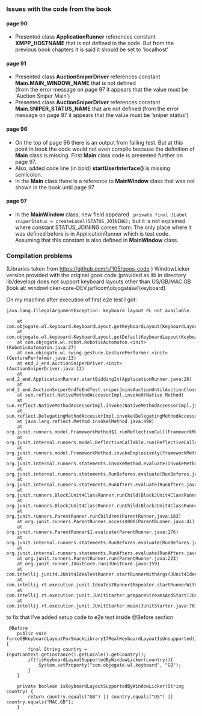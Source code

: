### Issues with the code from the book

#### page 90
  - Presented class **ApplicationRunner** references constant **XMPP_HOSTNAME** that is not defined in the code. But from the previous book chapters it is said it should be set to 'localhost'
#### page 91
  - Presented class **AuctionSniperDriver** references constant **Main.MAIN_WINDOW_NAME** that is not defined  
  (from the error message on page 97 it appears that the value must be 'Auction Sniper Main')
  - Presented class **AuctionSniperDriver** references constant **Main.SNIPER_STATUS_NAME** that are not defined
  (from the error message on page 97 it appears that the value must be 'sniper status')
#### page 96  
  - On the top of page 96 there is an output from failing test. But at this point in book the code would not even compile because the definition of **Main** class is missing.
    First **Main** class code is presented further on page 97.
  - Also, added code line (in bold) **startUserInterface()** is missing semicolon.
  - In the **Main** class there is a reference to **MainWindow** class that was not shown in the book until page 97
  
#### page 97
  - In the **MainWindow** class, new field appeared ` private final JLabel sniperStatus = createLabel(STATUS_JOINING);` but it is not 
  explained where constant STATUS_JOINING comes from. The only place where it was defined before is in ApplicationRunner which is test code.
  Assuming that this constant is also defined in **MainWindow** class.

### Compilation problems
(Libraries taken from https://github.com/sf105/goos-code )
WindowLicker version provided with the original goos code (provided as lib in directory lib/develop) does not support keyboard layouts other than US/GB/MAC.GB
(look at: windowlicker-core-DEV.jar!\com\objogate\wl\keyboard)

On my machine after execution of first e2e test I got:
```
java.lang.IllegalArgumentException: keyboard layout PL not available.

	at com.objogate.wl.keyboard.KeyboardLayout.getKeyboardLayout(KeyboardLayout.java:82)
	at com.objogate.wl.keyboard.KeyboardLayout.getDefaultKeyboardLayout(KeyboardLayout.java:75)
	at com.objogate.wl.robot.RoboticAutomaton.<init>(RoboticAutomaton.java:27)
	at com.objogate.wl.swing.gesture.GesturePerformer.<init>(GesturePerformer.java:13)
	at end_2_end.AuctionSniperDriver.<init>(AuctionSniperDriver.java:13)
	at end_2_end.ApplicationRunner.startBiddingIn(ApplicationRunner.java:26)
	at end_2_end.AuctionSniperEndToEndTest.sniperJoinsAuctionUntilAuctionCloses(AuctionSniperEndToEndTest.java:13)
	at sun.reflect.NativeMethodAccessorImpl.invoke0(Native Method)
	at sun.reflect.NativeMethodAccessorImpl.invoke(NativeMethodAccessorImpl.java:62)
	at sun.reflect.DelegatingMethodAccessorImpl.invoke(DelegatingMethodAccessorImpl.java:43)
	at java.lang.reflect.Method.invoke(Method.java:498)
	at org.junit.runners.model.FrameworkMethod$1.runReflectiveCall(FrameworkMethod.java:44)
	at org.junit.internal.runners.model.ReflectiveCallable.run(ReflectiveCallable.java:15)
	at org.junit.runners.model.FrameworkMethod.invokeExplosively(FrameworkMethod.java:41)
	at org.junit.internal.runners.statements.InvokeMethod.evaluate(InvokeMethod.java:20)
	at org.junit.internal.runners.statements.RunBefores.evaluate(RunBefores.java:28)
	at org.junit.internal.runners.statements.RunAfters.evaluate(RunAfters.java:31)
	at org.junit.runners.BlockJUnit4ClassRunner.runChild(BlockJUnit4ClassRunner.java:70)
	at org.junit.runners.BlockJUnit4ClassRunner.runChild(BlockJUnit4ClassRunner.java:44)
	at org.junit.runners.ParentRunner.runChildren(ParentRunner.java:183)
	at org.junit.runners.ParentRunner.access$000(ParentRunner.java:41)
	at org.junit.runners.ParentRunner$1.evaluate(ParentRunner.java:176)
	at org.junit.internal.runners.statements.RunBefores.evaluate(RunBefores.java:28)
	at org.junit.internal.runners.statements.RunAfters.evaluate(RunAfters.java:31)
	at org.junit.runners.ParentRunner.run(ParentRunner.java:223)
	at org.junit.runner.JUnitCore.run(JUnitCore.java:159)
	at com.intellij.junit4.JUnit4IdeaTestRunner.startRunnerWithArgs(JUnit4IdeaTestRunner.java:68)
	at com.intellij.rt.execution.junit.IdeaTestRunner$Repeater.startRunnerWithArgs(IdeaTestRunner.java:47)
	at com.intellij.rt.execution.junit.JUnitStarter.prepareStreamsAndStart(JUnitStarter.java:242)
	at com.intellij.rt.execution.junit.JUnitStarter.main(JUnitStarter.java:70)
```

to fix that I've added setup code to e2e test inside @Before section
```
 @Before
    public void forceGBKeyboardLayoutForSmackLibraryIfRealKeyboardLayoutIsUnsupported(){
        final String country = InputContext.getInstance().getLocale().getCountry();
        if(!isKeyboardLayoutSupportedByWindowLicker(country)){
            System.setProperty("com.objogate.wl.keyboard", "GB");
        }
    }

    private boolean isKeyboardLayoutSupportedByWindowLicker(String country) {
        return country.equals("GB") || country.equals("US") || country.equals("MAC.GB");
    }
```